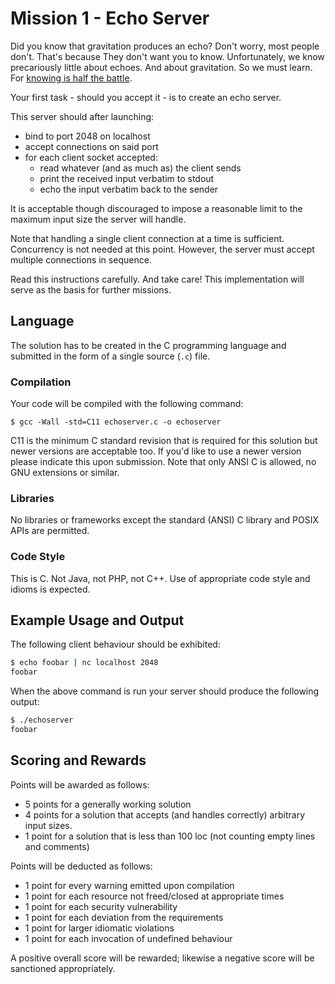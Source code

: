 # Mission 1 - Echo Server
Did you know that gravitation produces an echo? Don't worry, most people don't. That's because They don't want you to know. Unfortunately, we know precariously little about echoes. And about gravitation. So we must learn. For [knowing is half the battle](https://media.giphy.com/media/KpRoZeI2dLhf2/giphy.mp4).

Your first task - should you accept it - is to create an echo server. 

This server should after launching:

* bind to port 2048 on localhost
* accept connections on said port
* for each client socket accepted:
  * read whatever (and as much as) the client sends 
  * print the received input verbatim to stdout
  * echo the input verbatim back to the sender

It is acceptable though discouraged to impose a reasonable limit to the maximum input size the server will handle.

Note that handling a single client connection at a time is sufficient. Concurrency is not needed at this point. However, the server must accept multiple connections in sequence.

Read this instructions carefully. And take care! This implementation will serve as the basis for further missions.

## Language

The solution has to be created in the C programming language and submitted in the form of a single source (`.c`) file. 

### Compilation

Your code will be compiled with the following command:

`$ gcc -Wall -std=C11 echoserver.c -o echoserver`

C11 is the minimum C standard revision that is required for this solution but newer versions are acceptable too. If you'd like to use a newer version please indicate this upon submission. Note that only ANSI C is allowed, no GNU extensions or similar.

### Libraries

No libraries or frameworks except the standard (ANSI) C library and POSIX APIs are permitted.

### Code Style

This is C. Not Java, not PHP, not C++. Use of appropriate code style and idioms is expected.

## Example Usage and Output

The following client behaviour should be exhibited:

```bash
$ echo foobar | nc localhost 2048
foobar
```

When the above command is run your server should produce the following output:

```bash
$ ./echoserver 
foobar
```

## Scoring and Rewards

Points will be awarded as follows:
* 5 points for a generally working solution
* 4 points for a solution that accepts (and handles correctly) arbitrary input sizes.
* 1 point for a solution that is less than 100 loc (not counting empty lines and comments)

Points will be deducted as follows:
* 1 point for every warning emitted upon compilation
* 1 point for each resource not freed/closed at appropriate times
* 1 point for each security vulnerability
* 1 point for each deviation from the requirements
* 1 point for larger idiomatic violations
* 1 point for each invocation of undefined behaviour

A positive overall score will be rewarded; likewise a negative score will be sanctioned appropriately.

